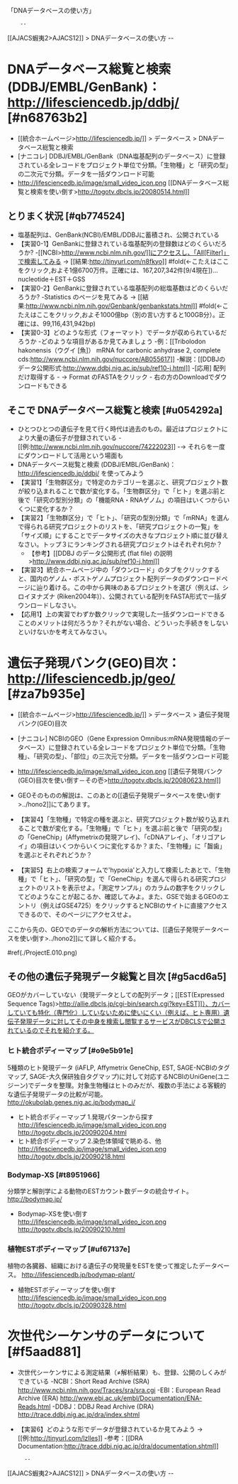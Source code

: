 「DNAデータベースの使い方」

        --
[[AJACS蝦夷2>AJACS12]] > DNAデータベースの使い方
        --

# DNAデータベース総覧と検索 (DDBJ/EMBL/GenBank)：http://lifesciencedb.jp/ddbj/ [#n68763b2]
- [[統合ホームページ>http://lifesciencedb.jp/]] > データベース > DNAデータベース総覧と検索
- [ナニコレ] DDBJ/EMBL/GenBank（DNA塩基配列のデータベース）に登録されている全レコードをプロジェクト単位で分類。「生物種」と「研究の型」の二次元で分類。データを一括ダウンロード可能
- http://lifesciencedb.jp/image/small_video_icon.png [[DNAデータベース総覧と検索を使い倒す>http://togotv.dbcls.jp/20080514.html]]

## とりまく状況 [#qb774524]
- 塩基配列は、GenBank(NCBI)/EMBL/DDBJに蓄積され、公開されている
- 【実習0-1】GenBankに登録されている塩基配列の登録数はどのくらいだろうか?
    -[[NCBI>http://www.ncbi.nlm.nih.gov/]]にアクセスし、「All[Filter]」で検索してみる → [[結果:http://tinyurl.com/n8fkyo]]
#fold(←こたえはここをクリック,およそ1億6700万件。正確には、167,207,342件[9/4現在])…nucleotide＋EST＋GSS
- 【実習0-2】GenBankに登録されている塩基配列の総塩基数はどのくらいだろうか?
    -Statistics のページを見てみる → [[結果:http://www.ncbi.nlm.nih.gov/Genbank/genbankstats.html]]
#fold(←こたえはここをクリック,およそ1000億bp（別の言い方すると100GB分）。正確には、99,116,431,942bp)
- 【実習0-3】どのような形式（フォーマット）でデータが収められているだろうか
    -どのような項目があるか見てみましょう
    -例：[[Tribolodon hakonensis（ウグイ [魚]） mRNA for carbonic anhydrase 2, complete cds:http://www.ncbi.nlm.nih.gov/nuccore/AB055617]]
    -解説：[[DDBJのデータ公開形式:http://www.ddbj.nig.ac.jp/sub/ref10-j.html]]
    -[応用] 配列だけ取得する
        - → Format のFASTAをクリック
        - 右の方のDownloadでダウンロードもできる

## そこで DNAデータベース総覧と検索 [#u054292a]
- ひとつひとつの遺伝子を見て行く時代は過去のもの。最近はプロジェクトにより大量の遺伝子が登録されている
    -[[例:http://www.ncbi.nlm.nih.gov/nuccore/74222023]]
    -→ それらを一度にダウンロードして活用という場面も
- DNAデータベース総覧と検索 (DDBJ/EMBL/GenBank)：http://lifesciencedb.jp/ddbj/ を使ってみよう
- 【実習1】「生物群区分」で特定のカテゴリーを選ぶと、研究プロジェクト数が絞り込まれることで数が変化する。「生物群区分」で「ヒト」を選ぶ前と後で「研究の型別分類」の「機能RNA・RNAゲノム」の項目はいくつからいくつに変化するか？
- 【実習2】「生物群区分」で「ヒト」、「研究の型別分類」で「mRNA」を選んで得られる研究プロジェクトのリストを、「研究プロジェクトの一覧」を「サイズ順」にすることでデータサイズの大きなプロジェクト順に並び替えなさい。トップ３にランキングされる研究プロジェクトはそれぞれ何か？
    - 【参考】[[DDBJ のデータ公開形式 (flat file) の説明>http://www.ddbj.nig.ac.jp/sub/ref10-j.html]]
- 【実習3】統合ホームページ中の「ダウンロード」のタブをクリックすると、国内のゲノム・ポストゲノムプロジェクト配列データのダウンロードページに辿り着ける。この中から興味のあるプロジェクトを選び（例えば、シロイヌナズナ (Riken2004年)）、公開されている配列をFASTA形式で一括ダウンロードしなさい。
- 【応用1】上の実習でわずか数クリックで実現した一括ダウンロードできることのメリットは何だろうか？それがない場合、どういった手続きをしないといけないかを考えてみなさい。

# 遺伝子発現バンク(GEO)目次：http://lifesciencedb.jp/geo/ [#za7b935e]
- [[統合ホームページ>http://lifesciencedb.jp/]] > データベース > 遺伝子発現バンク(GEO)目次
- [ナニコレ] NCBIのGEO（Gene Expression Omnibus:mRNA発現情報のデータベース）に登録されている全レコードをプロジェクト単位で分類。「生物種」、「研究の型」、「部位」の三次元で分類。データを一括ダウンロード可能
- http://lifesciencedb.jp/image/small_video_icon.png [[遺伝子発現バンク(GEO)目次を使い倒す－その壱>http://togotv.dbcls.jp/20080623.html]]

- GEOそのものの解説は、このあとの[[遺伝子発現データベースを使い倒す>../hono2]]にてあります。

- 【実習4】「生物種」で特定の種を選ぶと、研究プロジェクト数が絞り込まれることで数が変化する。「生物種」で「ヒト」を選ぶ前と後で「研究の型」の「GeneChip」(Affymetrixの発現アレイ)、「cDNAアレイ」、「オリゴアレイ」の項目はいくつからいくつに変化するか？また、「生物種」に「齧歯」を選ぶとそれぞれどうか？
- 【実習5】右上の検索フォームで'hypoxia'と入力して検索したあとで、「生物種」で「ヒト」、「研究の型」で「GeneChip」を選んで得られる研究プロジェクトのリストを表示せよ。「測定サンプル」のカラムの数字をクリックしてどのようなことが起こるか、確認してみよ。また、GSEで始まるGEOのエントリ（例えばGSE4725）をクリックするとNCBIのサイトに直接アクセスできるので、そのページにアクセスせよ。

ここから先の、GEOでのデータの解析方法については、[[遺伝子発現データベースを使い倒す>../hono2]]にて詳しく紹介する。

#ref(./ProjectE.010.png)

##  その他の遺伝子発現データ総覧と目次 [#g5acd6a5]

GEOがカバーしていない（発現データとしての配列データ；[[EST(Expressed Sequence Tags)>http://allie.dbcls.jp/cgi-bin/search.cgi?key=EST]]）、カバーしていても特化（専門化）していないために使いにくい（例えば、ヒト専用）遺伝子発現データに対してその中身を検索し閲覧するサービスがDBCLSで公開されているのでそれを紹介する。

###  ヒト統合ボディーマップ [#o9e5b91e]
5種類のヒト発現データ (iAFLP, Affymetrix GeneChip, EST, SAGE-NCBIのタグマップ, SAGE-大久保研独自タグマップ)に対して対応するNCBIのUniGene(ユニジーン)でデータを整理。対象生物種はヒトのみだが、複数の手法による客観的な遺伝子発現データの比較が可能。
http://okubolab.genes.nig.ac.jp/bodymap_i/
- ヒト統合ボディーマップ 1.発現パターンから探す  http://lifesciencedb.jp/image/small_video_icon.png http://togotv.dbcls.jp/20090204.html
- ヒト統合ボディーマップ 2.染色体領域で眺める、他  http://lifesciencedb.jp/image/small_video_icon.png http://togotv.dbcls.jp/20090218.html

###  Bodymap-XS [#t8951966]
分類学と解剖学による動物のESTカウント数データの統合サイト。
http://bodymap.jp/
- Bodymap-XSを使い倒す http://lifesciencedb.jp/image/small_video_icon.png
http://togotv.dbcls.jp/20090210.html

###  植物ESTボディーマップ [#uf67137e]
植物の各臓器、組織における遺伝子の発現量をESTを使って推定したデータベース。
http://lifesciencedb.jp/bodymap-plant/
-  植物ESTボディーマップを使い倒す  http://lifesciencedb.jp/image/small_video_icon.png
http://togotv.dbcls.jp/20090328.html

# 次世代シーケンサのデータについて [#f5aad881]
- 次世代シーケンサによる測定結果（≠解析結果）も、登録、公開のしくみができている
    -NCBI：Short Read Archive (SRA) http://www.ncbi.nlm.nih.gov/Traces/sra/sra.cgi
    -EBI：European Read Archive (ERA)
http://www.ebi.ac.uk/embl/Documentation/ENA-Reads.html
    -DDBJ：DDBJ Read Archive (DRA) http://trace.ddbj.nig.ac.jp/dra/index.shtml
- 【実習6】どのような形でデータが登録されているか見てみよう → [[例:http://tinyurl.com/lzlles]]
    -参考：[[DRA Documentation:http://trace.ddbj.nig.ac.jp/dra/documentation.shtml]]


        --
[[AJACS蝦夷2>AJACS12]] > DNAデータベースの使い方
        --
